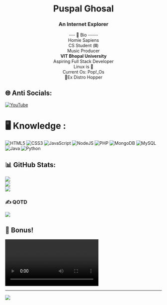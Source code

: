 
<h1 align="center">Puspal Ghosal</h1>
<h3 align="center">An Internet Explorer</h3>

<p align="center">
--- 🧬 Bio  -----<br>
Homie Sapiens<br>CS Student (<b>II</b>)<br>Music Producer<br><b>VIT Bhopal University</b><br>Aspiring Full Stack Developer<br>Linux is 🩵<br>Current Os: Pop!_Os<br>🚩Ex Distro Hopper
</p>

## 🌐 Anti Socials: 
[![YouTube](https://img.shields.io/badge/YouTube-%23FF0000.svg?logo=YouTube&logoColor=white)](https://youtube.com/@underscorebrez)
  
# 🖥️ Knowledge :
![HTML5](https://img.shields.io/badge/html5-%23E34F26.svg?style=for-the-badge&logo=html5&logoColor=white) ![CSS3](https://img.shields.io/badge/css3-%231572B6.svg?style=for-the-badge&logo=css3&logoColor=white) ![JavaScript](https://img.shields.io/badge/javascript-%23323330.svg?style=for-the-badge&logo=javascript&logoColor=%23F7DF1E) ![NodeJS](https://img.shields.io/badge/node.js-6DA55F?style=for-the-badge&logo=node.js&logoColor=white)  ![PHP](https://img.shields.io/badge/php-%23777BB4.svg?style=for-the-badge&logo=php&logoColor=white) ![MongoDB](https://img.shields.io/badge/MongoDB-%234ea94b.svg?style=for-the-badge&logo=mongodb&logoColor=white) ![MySQL](https://img.shields.io/badge/mysql-4479A1.svg?style=for-the-badge&logo=mysql&logoColor=white) ![Java](https://img.shields.io/badge/java-%23ED8B00.svg?style=for-the-badge&logo=openjdk&logoColor=white) ![Python](https://img.shields.io/badge/python-3670A0?style=for-the-badge&logo=python&logoColor=ffdd54) 





## 📊 GitHub Stats:
![](https://github-readme-stats.vercel.app/api?username=underscorebrez&theme=tokyonight&hide_border=false&include_all_commits=false&count_private=false)<br/>
![](https://github-readme-streak-stats.herokuapp.com/?user=underscorebrez&theme=tokyonight&hide_border=false)<br/>
![](https://github-readme-stats.vercel.app/api/top-langs/?username=underscorebrez&theme=tokyonight&hide_border=false&include_all_commits=false&count_private=false&layout=compact)

### ✍️ QOTD
![](https://quotes-github-readme.vercel.app/api?type=horizontal&theme=radical)
## 🦉 Bonus!
<video src="https://github.com/user-attachments/assets/1caef1a1-5377-4fcb-8c37-c3afb2aa79f1"></video>

---
[![](https://visitcount.itsvg.in/api?id=underscorebrez&icon=0&color=0)](https://visitcount.itsvg.in)
